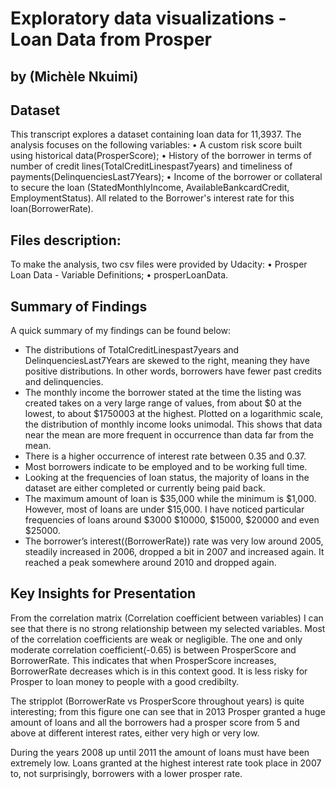 # Exploratory data visualizations - Loan Data from Prosper
## by (Michèle Nkuimi)



## Dataset

This transcript explores a dataset containing loan data for 11,3937. The analysis focuses on the following variables:
•	A custom risk score built using historical data(ProsperScore); 
•	History of the borrower in terms of number of credit lines(TotalCreditLinespast7years) and timeliness of payments(DelinquenciesLast7Years); 
•	Income of the borrower or collateral to secure the loan (StatedMonthlyIncome, AvailableBankcardCredit, EmploymentStatus).
All related to the Borrower's interest rate for this loan(BorrowerRate).



## Files description:
To make the analysis, two csv files were provided by Udacity: 
•	Prosper Loan Data - Variable Definitions;
•	prosperLoanData.




## Summary of Findings

A quick summary of my findings can be found below: 

- The distributions of TotalCreditLinespast7years and DelinquenciesLast7Years are skewed to the right, meaning they have positive distributions. In other words, borrowers have fewer past credits and delinquencies.
- The monthly income the borrower stated at the time the listing was created takes on a very large range of values, from about $0 at the lowest, to about $1750003 at the highest. Plotted on a logarithmic scale, the distribution of monthly income looks unimodal. This shows that data near the mean are more frequent in occurrence than data far from the mean.
- There is a higher occurrence of interest rate between 0.35 and 0.37.
- Most borrowers indicate to be employed and to be working full time.
- Looking at the frequencies of loan status, the majority of loans in the dataset are either completed or currently being paid back.
- The maximum amount of loan is $35,000 while the minimum is $1,000. However, most of loans are under $15,000. I have noticed particular frequencies of loans around  $3000  $10000, $15000, $20000 and even $25000.
- The borrower’s interest((BorrowerRate)) rate was very low around 2005, steadily increased in 2006, dropped a bit in 2007 and increased again. It reached a peak somewhere around 2010 and dropped again.





## Key Insights for Presentation

From the correlation matrix (Correlation coefficient between variables) I can see that there is no strong relationship between my selected variables. Most of the correlation coefficients 
are weak or negligible. The one and only moderate correlation coefficient(-0.65) is between ProsperScore and BorrowerRate. This indicates that when ProsperScore increases, BorrowerRate decreases which is in 
this context good. It is less risky for Prosper to loan money to people with a good credibilty.


The stripplot (BorrowerRate vs ProsperScore throughout years) is quite interesting; from this figure one can see that in 2013 Prosper granted a huge amount of loans and 
all the borrowers had a prosper score from 5 and above at different interest rates, either very high or very low.

During the years 2008 up until 2011 the amount of loans must have been extremely low. Loans granted at the highest interest rate took place in 2007 to, not surprisingly, borrowers with a lower prosper rate.


